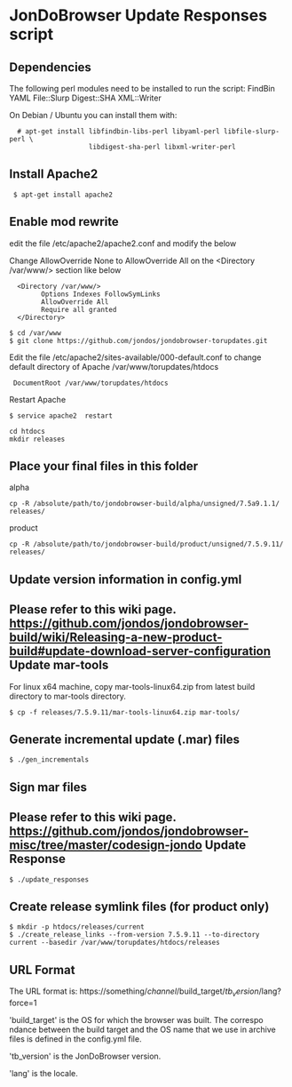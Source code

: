 JonDoBrowser Update Responses script
===================================

Dependencies
------------

The following perl modules need to be installed to run the script:
  FindBin YAML File::Slurp Digest::SHA XML::Writer

On Debian / Ubuntu you can install them with:

```
  # apt-get install libfindbin-libs-perl libyaml-perl libfile-slurp-perl \
                    libdigest-sha-perl libxml-writer-perl
```

Install Apache2
---------------
```
 $ apt-get install apache2
```

Enable mod rewrite
-----------------

edit the file /etc/apache2/apache2.conf and modify the below

  Change AllowOverride None to AllowOverride All on the <Directory /var/www/> section like below

```
  <Directory /var/www/>
        Options Indexes FollowSymLinks
        AllowOverride All
        Require all granted
  </Directory>
```

```
$ cd /var/www
$ git clone https://github.com/jondos/jondobrowser-torupdates.git
```

Edit the file /etc/apache2/sites-available/000-default.conf  to change default directory of Apache
/var/www/torupdates/htdocs

```
 DocumentRoot /var/www/torupdates/htdocs
```

Restart Apache
```
$ service apache2  restart
```
```
cd htdocs
mkdir releases
```

Place your final files in this folder
----------
alpha
```
cp -R /absolute/path/to/jondobrowser-build/alpha/unsigned/7.5a9.1.1/ releases/
```
product
```
cp -R /absolute/path/to/jondobrowser-build/product/unsigned/7.5.9.11/ releases/
```
Update version information in config.yml
----------
Please refer to this wiki page.
https://github.com/jondos/jondobrowser-build/wiki/Releasing-a-new-product-build#update-download-server-configuration
Update mar-tools
----------
For linux x64 machine, copy mar-tools-linux64.zip from latest build directory to mar-tools directory.
```
$ cp -f releases/7.5.9.11/mar-tools-linux64.zip mar-tools/
```
Generate incremental update (.mar) files
----------
```
$ ./gen_incrementals
```
Sign mar files
----------
Please refer to this wiki page.
https://github.com/jondos/jondobrowser-misc/tree/master/codesign-jondo
Update Response
----------
```
$ ./update_responses
```
Create release symlink files (for product only)
----------
```
$ mkdir -p htdocs/releases/current
$ ./create_release_links --from-version 7.5.9.11 --to-directory current --basedir /var/www/torupdates/htdocs/releases
```

URL Format
----------

The URL format is:
  https://something/$channel/$build_target/$tb_version/$lang?force=1

'build_target' is the OS for which the browser was built. The correspo
ndance between the build target and the OS name that we use in archive
files is defined in the config.yml file.

'tb_version' is the JonDoBrowser version.

'lang' is the locale.

